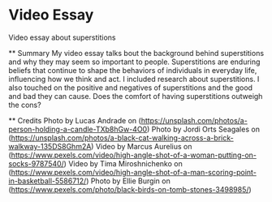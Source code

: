 # Video Essay
 Video essay about superstitions

** Summary
My video essay talks bout the background behind superstitions and why they may seem so important to people. 
Superstitions are enduring beliefs that continue to shape the behaviors of individuals in everyday life, 
influencing how we think and act. I included research about superstitions. I also touched on the positive and negatives of superstitions
and the good and bad they can cause. Does the comfort of having superstitions outweigh the cons?

** Credits
Photo by Lucas Andrade on (https://unsplash.com/photos/a-person-holding-a-candle-TXb8hGw-4O0)
Photo by Jordi Orts Seagales on (https://unsplash.com/photos/a-black-cat-walking-across-a-brick-walkway-135DS8Ghm2A)
Video by Marcus Aurelius on (https://www.pexels.com/video/high-angle-shot-of-a-woman-putting-on-socks-9787540/)
Video by Tima Miroshnichenko on (https://www.pexels.com/video/high-angle-shot-of-a-man-scoring-point-in-basketball-5586712/)
Photo by Ellie Burgin on (https://www.pexels.com/photo/black-birds-on-tomb-stones-3498985/)